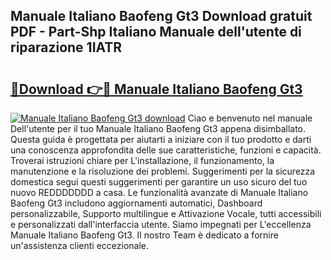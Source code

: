 ## Manuale Italiano Baofeng Gt3 Download gratuit PDF - Part-Shp Italiano Manuale dell'utente di riparazione 1IATR

# <h2><a href="http://dfb0hi.blite.top/?on=Manuale+Italiano+Baofeng+Gt3">🔗Download 👉🔴 Manuale Italiano Baofeng Gt3</a></h2>

[![Manuale Italiano Baofeng Gt3 download](https://i.imgur.com/lujVjoI.png)](http://dfb0hi.blite.top/?on=Manuale+Italiano+Baofeng+Gt3)
Ciao e benvenuto nel manuale Dell'utente per il tuo Manuale Italiano Baofeng Gt3 appena disimballato. Questa guida è progettata per aiutarti a iniziare con il tuo prodotto e darti una conoscenza approfondita delle sue caratteristiche, funzioni e capacità. Troverai istruzioni chiare per L'installazione, il funzionamento, la manutenzione e la risoluzione dei problemi. Suggerimenti per la sicurezza domestica segui questi suggerimenti per garantire un uso sicuro del tuo nuovo REDDDDDDD a casa. Le funzionalità avanzate di Manuale Italiano Baofeng Gt3 includono aggiornamenti automatici, Dashboard personalizzabile, Supporto multilingue e Attivazione Vocale, tutti accessibili e personalizzati dall'interfaccia utente. Siamo impegnati per L'eccellenza Manuale Italiano Baofeng Gt3. Il nostro Team è dedicato a fornire un'assistenza clienti eccezionale.
